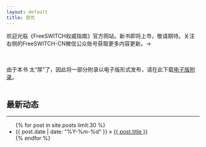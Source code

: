 ```yaml
---
layout: default
title: 首页
---
```


欢迎光临《FreeSWITCH权威指南》官方网站。新书即将上市，敬请期待。关注右侧的FreeSWITCH-CN微信公众账号获取更多内容更新。&rarr;

<br>
<br>
由于本书 太“厚”了，因此将一部分附录以电子版形式发布，请在此下载<a href="/download/FSDG-Appendix.pdf" target="_blank" onclick="_gaq.push(['_trackEvent','Download','PDF',this.href]);">电子版附录</a>。
<br>
<br>

## 最新动态
<hr>

<ul class="posts">
  {% for post in site.posts limit:30 %}
    <li><span>{{ post.date | date: "%Y-%m-%d" }}</span> &raquo; <a href="{{ post.url }}">{{ post.title }}</a></li>
  {% endfor %}

</ul>

<br><br>
